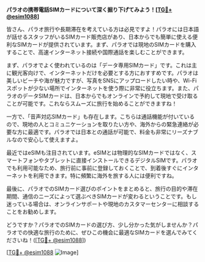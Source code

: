 **パラオの携帯電話SIMカードについて深く掘り下げてみよう！[[TG💪+ @esim1088](https://t.me/s/esim1088)]**

皆さん、パラオ旅行や長期滞在を考えている方は必見ですよ！パラオには日本語が話せるスタッフがいるSIMカード販売店があり、日本からでも簡単に使える便利なSIMカードが提供されています。まず、パラオでは現地のSIMカードを購入することで、高速インターネット接続や国際通話を楽しむことができます。

まず、パラオでよく使われているのは「データ専用SIMカード」です。これは主に観光客向けで、インターネットだけを必要とする方におすすめです。パラオは美しいビーチや海が魅力ですが、写真をSNSにアップロードしたい時や、Wi-Fiスポットが少ない場所でインターネットを使う際に非常に役立ちます。また、パラオのデータSIMカードは、日本からでもオンラインで予約して現地で受け取ることが可能です。これならスムーズに旅行を始めることができますね！

一方で、「音声対応SIMカード」も存在します。こちらは通話機能が付いているので、現地の人とコミュニケーションを取りたい方や、海外からの緊急連絡が必要な方に最適です。パラオでは日本との通話が可能で、料金も非常にリーズナブルなので安心して使えますよ。

最近ではeSIMも注目されています。eSIMとは物理的なSIMカードではなく、スマートフォンやタブレットに直接インストールできるデジタルSIMです。パラオでも利用可能なため、旅行前に事前に登録しておくことで、到着後すぐにインターネットを利用できます。特に頻繁に海外を旅する人には便利ですね。

最後に、パラオでのSIMカード選びのポイントをまとめると、旅行の目的や滞在期間、通信のニーズによって選ぶべきSIMカードが変わるということです。もし迷っている場合は、オンラインサポートや現地のカスタマーセンターに相談することをお勧めします。

どうですか？パラオでのSIMカードの選び方、少し分かった気がしませんか？パラオでの快適な旅行のために、ぜひこの機会に最適なSIMカードを選んでみてくださいね！([[TG💪+ @esim1088](https://t.me/s/esim1088)])

[[TG💪+ @esim1088](https://t.me/s/esim1088) ![Image](https://i.postimg.cc/Y0z9fWf4/image.png)]